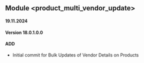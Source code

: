 ## Module <product_multi_vendor_update>

#### 19.11.2024
#### Version 18.0.1.0.0
#### ADD
- Initial commit for Bulk Updates of Vendor Details on Products

